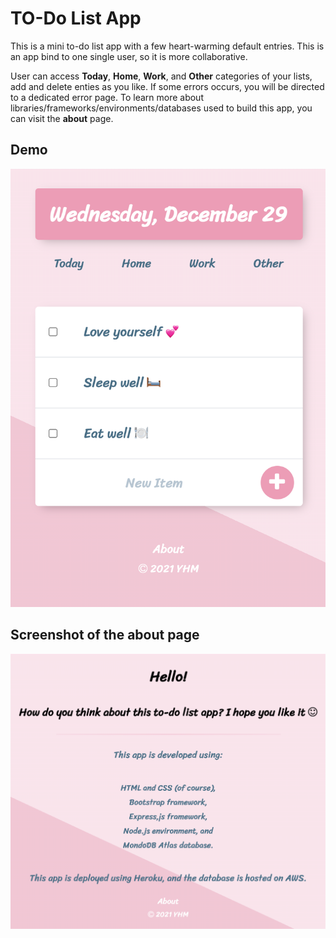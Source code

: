 # TO-Do List App

This is a mini to-do list app with a few heart-warming default entries. This is an app bind to one single user, so it is more collaborative.

User can access __Today__, __Home__, __Work__, and __Other__ categories of your lists, add and delete enties as you like. If some errors occurs, you will be directed to a dedicated error page. To learn more about libraries/frameworks/environments/databases used to build this app, you can visit the __about__ page.

## Demo

![image](/public/demo.png)

## Screenshot of the __about__ page

![image](/public/about.png)
